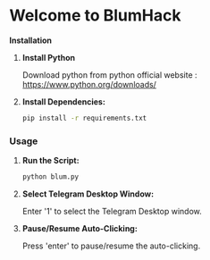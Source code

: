 # Welcome to BlumHack

**Installation**

1. **Install Python**

   Download python from python official website :
   https://www.python.org/downloads/

2. **Install Dependencies:**

   ```bash
   pip install -r requirements.txt
   ```

### Usage

1. **Run the Script:**

   ```bash
   python blum.py
   ```

2. **Select Telegram Desktop Window:**

   Enter '1' to select the Telegram Desktop window.

3. **Pause/Resume Auto-Clicking:**

   Press 'enter' to pause/resume the auto-clicking.
